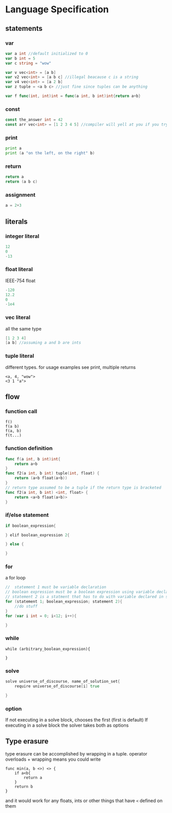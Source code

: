 
# Language Specification
## statements
### var
```go
var a int //default initialized to 0
var b int = 5
var c string = "wow"

var v vec<int> = [a b]
var v2 vec<int> = [a b c] //illegal beacause c is a string
var v4 vec<int> = [a 2 b]
var z tuple = <a b c> //just fine since tuples can be anything

var f func(int, int)int = func(a int, b int)int{return a+b}
```
### const
```go
const the_answer int = 42
const arr vec<int> = [1 2 3 4 5] //compiler will yell at you if you try to assign to this or try to assign to a sub element
```
### print

```go
print a
print (a "on the left, on the right" b)
```

### return
```go
return a
return (a b c)
```

### assignment
```go
a = 2+3
```

## literals
### integer literal
```go
12
0
-13
```
### float literal
IEEE-754 float
```go
-120
12.2
0
-1e4
```
### vec literal
all the same type
```go
[1 2 3 4]
[a b] //assuming a and b are ints

```
### tuple literal
different types. for usage examples see print, multiple returns
```
<a, 4, "wow">
<3 1 "a">
```
## flow

### function call
```
f()
f(a b)
f(a, b)
f(t...)
```
### function definition
```go
func f(a int, b int)int{
    return a+b
}
func f2(a int, b int) tuple(int, float) {
    return (a+b float(a+b))
}
// return type assumed to be a tuple if the return type is bracketed
func f2(a int, b int) <int, float> {
    return <a+b float(a+b)>
}
```
### if/else statement
```go
if boolean_expression{

} elif boolean_expression 2{

} else {

}
```
### for
a for loop

```go
//  statement 1 must be variable declaration
// boolean expression must be a boolean expression using variable declared in statement 1
// statement 2 is a statment that has to do with variable declared in statement 1
for (statement 1; boolean_expression; statement 2){
    //do stuff
}
for (var i int = 0; i<12; i++){

}
```
### while
```
while (arbitrary_boolean_expression){

}
```
### solve
``` go
solve universe_of_discourse, name_of_solution_set{
    require universe_of_discourse[i] true

}
```
### option
If not executing in a solve block, chooses the first (first is default)
If executing in a solve block the solver takes both as options

## Type erasure

type erasure can be accomplished by wrapping in a tuple. 
operator overloads + wrapping means you could write 
```
func min(a, b <>) <> {
    if a<b{
        return a
    }
    return b
}
``` 
and it would work for any floats, ints or other things that have ```<``` defined on them
